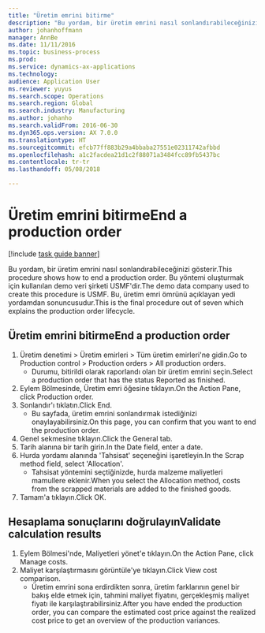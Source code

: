 ```yaml
---
title: "Üretim emrini bitirme"
description: "Bu yordam, bir üretim emrini nasıl sonlandırabileceğinizi gösterir."
author: johanhoffmann
manager: AnnBe
ms.date: 11/11/2016
ms.topic: business-process
ms.prod: 
ms.service: dynamics-ax-applications
ms.technology: 
audience: Application User
ms.reviewer: yuyus
ms.search.scope: Operations
ms.search.region: Global
ms.search.industry: Manufacturing
ms.author: johanho
ms.search.validFrom: 2016-06-30
ms.dyn365.ops.version: AX 7.0.0
ms.translationtype: HT
ms.sourcegitcommit: efcb77ff883b29a4bbaba27551e02311742afbbd
ms.openlocfilehash: a1c2facdea21d1c2f88071a3484fcc89fb5437bc
ms.contentlocale: tr-tr
ms.lasthandoff: 05/08/2018

---
```

# <a name="end-a-production-order"></a><span data-ttu-id="f198b-103">Üretim emrini bitirme</span><span class="sxs-lookup"><span data-stu-id="f198b-103">End a production order</span></span>

[!include [task guide banner](../../includes/task-guide-banner.md)]

<span data-ttu-id="f198b-104">Bu yordam, bir üretim emrini nasıl sonlandırabileceğinizi gösterir.</span><span class="sxs-lookup"><span data-stu-id="f198b-104">This procedure shows how to end a production order.</span></span> <span data-ttu-id="f198b-105">Bu yöntemi oluşturmak için kullanılan demo veri şirketi USMF'dir.</span><span class="sxs-lookup"><span data-stu-id="f198b-105">The demo data company used to create this procedure is USMF.</span></span> <span data-ttu-id="f198b-106">Bu, üretim emri ömrünü açıklayan yedi yordamdan sonuncusudur.</span><span class="sxs-lookup"><span data-stu-id="f198b-106">This is the final procedure out of seven which explains the production order lifecycle.</span></span>


## <a name="end-a-production-order"></a><span data-ttu-id="f198b-107">Üretim emrini bitirme</span><span class="sxs-lookup"><span data-stu-id="f198b-107">End a production order</span></span>
1. <span data-ttu-id="f198b-108">Üretim denetimi > Üretim emirleri > Tüm üretim emirleri'ne gidin.</span><span class="sxs-lookup"><span data-stu-id="f198b-108">Go to Production control > Production orders > All production orders.</span></span>
    * <span data-ttu-id="f198b-109">Durumu, bitirildi olarak raporlandı olan bir üretim emrini seçin.</span><span class="sxs-lookup"><span data-stu-id="f198b-109">Select a production order that has the status Reported as finished.</span></span>  
2. <span data-ttu-id="f198b-110">Eylem Bölmesinde, Üretim emri öğesine tıklayın.</span><span class="sxs-lookup"><span data-stu-id="f198b-110">On the Action Pane, click Production order.</span></span>
3. <span data-ttu-id="f198b-111">Sonlandır'ı tıklatın.</span><span class="sxs-lookup"><span data-stu-id="f198b-111">Click End.</span></span>
    * <span data-ttu-id="f198b-112">Bu sayfada, üretim emrini sonlandırmak istediğinizi onaylayabilirsiniz.</span><span class="sxs-lookup"><span data-stu-id="f198b-112">On this page, you can confirm that you want to end the production order.</span></span>  
4. <span data-ttu-id="f198b-113">Genel sekmesine tıklayın.</span><span class="sxs-lookup"><span data-stu-id="f198b-113">Click the General tab.</span></span>
5. <span data-ttu-id="f198b-114">Tarih alanına bir tarih girin.</span><span class="sxs-lookup"><span data-stu-id="f198b-114">In the Date field, enter a date.</span></span>
6. <span data-ttu-id="f198b-115">Hurda yordamı alanında 'Tahsisat' seçeneğini işaretleyin.</span><span class="sxs-lookup"><span data-stu-id="f198b-115">In the Scrap method field, select 'Allocation'.</span></span>
    * <span data-ttu-id="f198b-116">Tahsisat yöntemini seçtiğinizde, hurda malzeme maliyetleri mamullere eklenir.</span><span class="sxs-lookup"><span data-stu-id="f198b-116">When you select the Allocation method, costs from the scrapped materials are added to the finished goods.</span></span>  
7. <span data-ttu-id="f198b-117">Tamam'a tıklayın.</span><span class="sxs-lookup"><span data-stu-id="f198b-117">Click OK.</span></span>

## <a name="validate-calculation-results"></a><span data-ttu-id="f198b-118">Hesaplama sonuçlarını doğrulayın</span><span class="sxs-lookup"><span data-stu-id="f198b-118">Validate calculation results</span></span>
1. <span data-ttu-id="f198b-119">Eylem Bölmesi'nde, Maliyetleri yönet'e tıklayın.</span><span class="sxs-lookup"><span data-stu-id="f198b-119">On the Action Pane, click Manage costs.</span></span>
2. <span data-ttu-id="f198b-120">Maliyet karşılaştırmasını görüntüle'ye tıklayın.</span><span class="sxs-lookup"><span data-stu-id="f198b-120">Click View cost comparison.</span></span>
    * <span data-ttu-id="f198b-121">Üretim emrini sona erdirdikten sonra, üretim farklarının genel bir bakış elde etmek için, tahmini maliyet fiyatını, gerçekleşmiş maliyet fiyatı ile karşılaştırabilirsiniz.</span><span class="sxs-lookup"><span data-stu-id="f198b-121">After you have ended the production order, you can compare the estimated cost price against the realized cost price to get an overview of the production variances.</span></span>  

